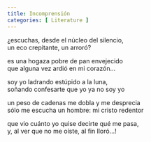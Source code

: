 ```yaml
---
title: Incomprensión
categories: [ Literature ]
---
```


¿escuchas, desde el núcleo del silencio, <br>
un eco crepitante, un arroró?<br>

es una hogaza pobre de pan envejecido<br>
que alguna vez ardió en mi corazón...<br>

soy yo ladrando estúpido a la luna,<br>
soñando confesarte que yo ya no soy yo<br>

un peso de cadenas me dobla y me desprecia<br>
sólo me escucha un hombre: mi cristo redentor<br>

que vio cuánto yo quise decirte qué me pasa,<br>
y, al ver que no me oíste, al fin lloró...!


